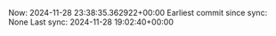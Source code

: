 Now: 2024-11-28 23:38:35.362922+00:00 Earliest commit since sync: None Last sync: 2024-11-28 19:02:40+00:00
